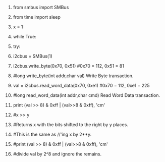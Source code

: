 1. from smbus import SMBus
2. from time import sleep

3. x = 1
4. while True:
5. try:
6.  i2cbus = SMBus(1)
7.  i2cbus.write_byte(0x70, 0x51) #0x70 = 112, 0x51 = 81
8.  #long   write_byte(int addr,char val)	Write Byte transaction.	
9.  val = i2cbus.read_word_data(0x70, 0xe1) #0x70 = 112, 0xe1 = 225
10.  #long   read_word_data(int addr,char cmd) Read Word Data transaction.		
11. print (val >> 8) & 0xff | (val>>8 & 0xff), 'cm'
12.  #x >> y
13.  #Returns x with the bits shifted to the right by y places. 
14.  #This is the same as //'ing x by 2**y.
15.  #print (val >> 8) & 0xff | (val>>8 & 0xff), 'cm'
16.  #divide val by 2^8 and ignore the remains.
